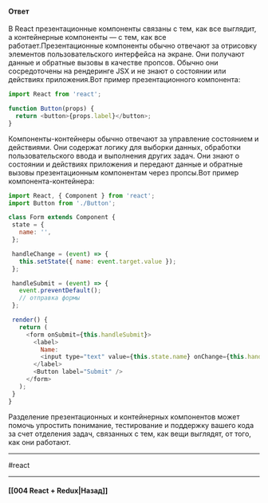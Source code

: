 #### Ответ

В React презентационные компоненты связаны с тем, как все выглядит, а контейнерные компоненты — с тем, как все работает.Презентационные компоненты обычно отвечают за отрисовку элементов пользовательского интерфейса на экране. Они получают данные и обратные вызовы в качестве пропсов. Обычно они сосредоточены на рендеринге JSX и не знают о состоянии или действиях приложения.Вот пример презентационного компонента:

```javascript
import React from 'react';

function Button(props) {
  return <button>{props.label}</button>;
}
```

Компоненты-контейнеры обычно отвечают за управление состоянием и действиями. Они содержат логику для выборки данных, обработки пользовательского ввода и выполнения других задач. Они знают о состоянии и действиях приложения и передают данные и обратные вызовы презентационным компонентам через пропсы.Вот пример компонента-контейнера:

```javascript
import React, { Component } from 'react';
import Button from './Button';

class Form extends Component {
 state = {
   name: '',
 };

 handleChange = (event) => {
   this.setState({ name: event.target.value });
 };

 handleSubmit = (event) => {
   event.preventDefault();
   // отправка формы
 };

 render() {
   return (
     <form onSubmit={this.handleSubmit}>
       <label>
         Name:
         <input type="text" value={this.state.name} onChange={this.handleChange} />
       </label>
       <Button label="Submit" />
     </form>
   );
 }
}
```

Разделение презентационных и контейнерных компонентов может помочь упростить понимание, тестирование и поддержку вашего кода за счет отделения задач, связанных с тем, как вещи выглядят, от того, как они работают.

____
#react

____

#### [[004 React + Redux|Назад]]